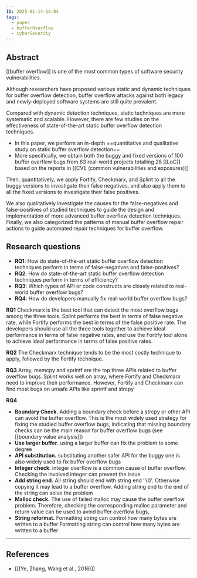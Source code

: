 ```yaml
---
ID: 2025-01-14-14:04
tags:
  - paper
  - bufferOverflow
  - cyberSecurity
---
```

## Abstract

[[buffer overflow]] is one of the most common types of software security vulnerabilities. 

Although researchers have proposed various static and dynamic techniques for buffer overflow detection, buffer overflow attacks against both legacy and newly-deployed software systems are still quite prevalent. 

Compared with dynamic detection techniques, static techniques are more systematic and scalable. However, there are few studies on the effectiveness of state-of-the-art static buffer overflow detection techniques.
- In this paper, we perform an in-depth ==quantitative and qualitative study on static buffer overflow detection==
- More specifically, we obtain both the buggy and fixed versions of 100 buffer overflow bugs from 63 real-world projects totalling 28 [[LoC]] based on the reports in [[CVE (common vulnerabilities and exposures)]]

Then, quantitatively, we apply Fortify, Checkmarx, and Splint to all the buggy versions to investigate their false negatives, and also apply them to all the fixed versions to investigate their false positives.

We also qualitatively investigate the causes for the false-negatives and false-positives of studied techniques to guide the design and implementation of more advanced buffer overflow detection techniques. Finally, we also categorized the patterns of manual buffer overflow repair actions to guide automated repair techniques for buffer overflow. 

## Research questions

- **RQ1**: How do state-of-the-art static buffer overflow detection techniques perform in terms of false-negatives and false-positives?
- **RQ2**: How do state-of-the-art static buffer overflow detection techniques perform in terms of efficiency?
- **RQ3**: Which types of API or code constructs are closely related to real-world buffer overflow bugs?
- **RQ4**: How do developers manually fix real-world buffer overflow bugs?

**RQ1**
Checkmarx is the best tool that can detect the most overflow bugs among the three tools. Splint performs the best in terms of false negative rate, while Fortify performs the best in terms of the false positive rate. The developers should use all the three tools together to achieve ideal performance in terms of false negative rates, and use the Fortify tool alone to achieve ideal performance in terms of false positive rates.

**RQ2**
The Checkmarx technique tends to be the most costly technique to apply, followed by the Fortify technique.

**RQ3**
Array, memcpy and sprintf are the top three APIs related to buffer overflow bugs. Splint works well on array, where Fortify and Checkmarx need to improve their performance. However, Fortify and Checkmarx can find most bugs on unsafe APIs like sprintf and strcpy

**RQ4**
- **Boundary Check**. Adding a boundary check before a strcpy or other API can avoid the buffer overflow. This is the most widely used strategy for fixing the studied buffer overflow bugs, indicating that missing boundary checks can be the main reason for buffer overflow bugs (see [[boundary value analysis]])
- **Use larger buffer**. using a larger buffer can fix the problem to some degree
- **API substitution.** substituting another safer API for the buggy one is also widely used to fix buffer overflow bugs
- **Integer check**: integer overflow is a common cause of buffer overflow. Checking the involved integer can prevent the issue
- **Add string end.** All string should end with string end ′∖0′. Otherwise copying it may lead to a buffer overflow. Adding string end to the end of the string can solve the problem 
- **Malloc check.** The use of failed malloc may cause the buffer overflow problem. Therefore, checking the corresponding malloc parameter and return value can be used to avoid buffer overflow bugs,
- **String reformat.** Formatting string can control how many bytes are written to a buffer Formatting string can control how many bytes are written to a buffer

---
## References
- [[(Ye, Zhang, Wang et al., 2016)]]